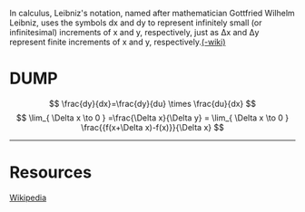 In calculus, Leibniz's notation, named after mathematician Gottfried Wilhelm Leibniz, uses the symbols dx and dy to represent infinitely small (or infinitesimal) increments of x and y, respectively, just as Δx and Δy represent finite increments of x and y, respectively.[(-wiki)](https://en.wikipedia.org/wiki/Leibniz%27s_notation#:~:text=In%20calculus%2C%20Leibniz's%20notation%2C%20named,of%20x%20and%20y%2C%20respectively.)

# DUMP

$$
\frac{dy}{dx}=\frac{dy}{du} \times \frac{du}{dx}
$$
$$
\lim_{ \Delta x \to 0 } =\frac{\Delta x}{\Delta y}
= \lim_{ \Delta x \to  0 } \frac{{f(x+\Delta x)-f(x)}}{\Delta x}
$$




---
# Resources 
[Wikipedia](https://en.wikipedia.org/wiki/Leibniz%27s_notation#:~:text=In%20calculus%2C%20Leibniz's%20notation%2C%20named,of%20x%20and%20y%2C%20respectively.)